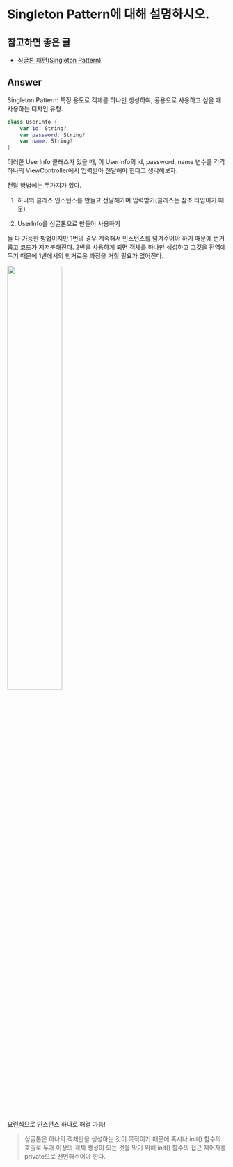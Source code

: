 # Singleton Pattern에 대해 설명하시오.

## 참고하면 좋은 글
* [싱글톤 패턴(Singleton Pattern)](https://babbab2.tistory.com/66)


## Answer

Singleton Pattern: 특정 용도로 객체를 하나만 생성하여, 공용으로 사용하고 싶을 때 사용하는 디자인 유형.

```swift
class UserInfo {
    var id: String?
    var password: String?
    var name: String?
}
```
이러한 UserInfo 클래스가 있을 때, 이 UserInfo의 id, password, name 변수를 각각 하나의 ViewController에서 입력받아 전달해야 한다고 생각해보자.

전달 방법에는 두가지가 있다.

1. 하나의 클래스 인스턴스를 만들고 전달해가며 입력받기(클래스는 참조 타입이기 때문)

2. UserInfo를 싱글톤으로 만들어 사용하기

둘 다 가능한 방법이지만 1번의 경우 계속해서 인스턴스를 넘겨주어야 하기 때문에 번거롭고 코드가 지저분해진다.   2번을 사용하게 되면 객체를 하나만 생성하고 그것을 전역에 두기 때문에 1번에서의 번거로운 과정을 거칠 필요가 없어진다.

<img width="50%" src="https://img1.daumcdn.net/thumb/R1280x0/?scode=mtistory2&fname=https%3A%2F%2Fblog.kakaocdn.net%2Fdn%2FVmsQc%2FbtqOYt0xgaU%2Fk4fR7SVzSexrukeToKNAKk%2Fimg.png">

요런식으로 인스턴스 하나로 해결 가능!


> 싱글톤은 하나의 객체만을 생성하는 것이 목적이기 때문에 혹시나 init() 함수의 호출로 두개 이상의 객체 생성이 되는 것을 막기 위해 init() 함수의 접근 제어자를 private으로 선언해주어야 한다.